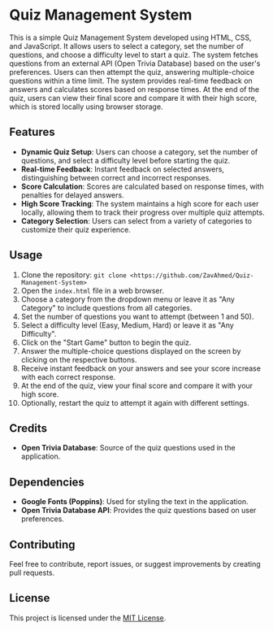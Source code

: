 # Quiz Management System

This is a simple Quiz Management System developed using HTML, CSS, and JavaScript. It allows users to select a category, set the number of questions, and choose a difficulty level to start a quiz. The system fetches questions from an external API (Open Trivia Database) based on the user's preferences. Users can then attempt the quiz, answering multiple-choice questions within a time limit. The system provides real-time feedback on answers and calculates scores based on response times. At the end of the quiz, users can view their final score and compare it with their high score, which is stored locally using browser storage.

## Features

- **Dynamic Quiz Setup**: Users can choose a category, set the number of questions, and select a difficulty level before starting the quiz.
- **Real-time Feedback**: Instant feedback on selected answers, distinguishing between correct and incorrect responses.
- **Score Calculation**: Scores are calculated based on response times, with penalties for delayed answers.
- **High Score Tracking**: The system maintains a high score for each user locally, allowing them to track their progress over multiple quiz attempts.
- **Category Selection**: Users can select from a variety of categories to customize their quiz experience.

## Usage

1. Clone the repository: `git clone <https://github.com/ZavAhmed/Quiz-Management-System>`
2. Open the `index.html` file in a web browser.
3. Choose a category from the dropdown menu or leave it as "Any Category" to include questions from all categories.
4. Set the number of questions you want to attempt (between 1 and 50).
5. Select a difficulty level (Easy, Medium, Hard) or leave it as "Any Difficulty".
6. Click on the "Start Game" button to begin the quiz.
7. Answer the multiple-choice questions displayed on the screen by clicking on the respective buttons.
8. Receive instant feedback on your answers and see your score increase with each correct response.
9. At the end of the quiz, view your final score and compare it with your high score.
10. Optionally, restart the quiz to attempt it again with different settings.

## Credits

- **Open Trivia Database**: Source of the quiz questions used in the application.

## Dependencies

- **Google Fonts (Poppins)**: Used for styling the text in the application.
- **Open Trivia Database API**: Provides the quiz questions based on user preferences.

## Contributing

Feel free to contribute, report issues, or suggest improvements by creating pull requests.

## License

This project is licensed under the [MIT License](LICENSE).
